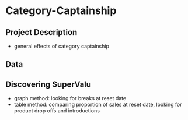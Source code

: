 # Category-Captainship

## Project Description
* general effects of category captainship 


## Data 


## Discovering SuperValu 
* graph method: looking for breaks at reset date 
* table method: comparing proportion of sales at reset date, looking for product drop offs and introductions 
